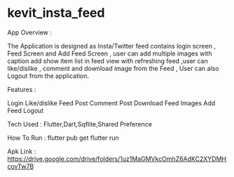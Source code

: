 # kevit_insta_feed

App Overview :

The Application is designed as Insta/Twitter feed contains login screen , Feed Screen and Add Feed Screen , user can add multiple images with caption add show item list in feed view with refreshing feed ,user can like/dislike , comment and download image from the Feed , User can also Logout from the application.

Features :

Login
Like/dislike Feed Post
Comment Post
Download Feed Images
Add Feed
Logout

Tech Used :
Flutter,Dart,Sqflite,Shared Preference

How To Run :
flutter pub get
flutter run

Apk Link :
https://drive.google.com/drive/folders/1uz1MaGMVkcOmhZ6AdKC2XYDMHcovTw7B
